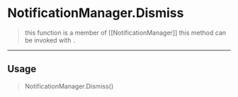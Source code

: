 # NotificationManager.Dismiss
> this function is a member of [[NotificationManager]]
> this method can be invoked with `.`
-----
## Usage
> NotificationManager.Dismiss()
